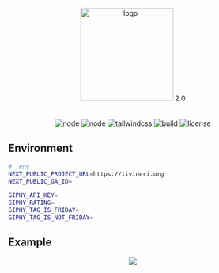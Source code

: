 <p align="center">
  <img src="https://user-images.githubusercontent.com/16132740/68576250-6f689b80-0476-11ea-9d09-c2fe7b00f149.png" width="188" alt="logo">
    2.0
  <br>
  <br>
  <br>
  <img src="https://img.shields.io/badge/nextjs-13.4.9-blue" alt="node">
  <img src="https://img.shields.io/badge/reactjs-18.2.0-blue" alt="node">
  <img src="https://img.shields.io/badge/tailwindcss-3.3.2-blue" alt="tailwindcss">
  <img src="https://img.shields.io/badge/build-2.0-blue" alt="build">
  <img src="https://img.shields.io/badge/License-%20GPL--3.0-blue" alt="license">
</p>

## Environment
```bash
# .env
NEXT_PUBLIC_PROJECT_URL=https://iivineri.org
NEXT_PUBLIC_GA_ID=

GIPHY_API_KEY=
GIPHY_RATING=
GIPHY_TAG_IS_FRIDAY=
GIPHY_TAG_IS_NOT_FRIDAY=

```

## Example
<p align="center">
    <img src="https://github.com/acayseth/iivineri/assets/16132740/f0a35179-a583-48af-8c81-4a581872a8da"/>
</p>
